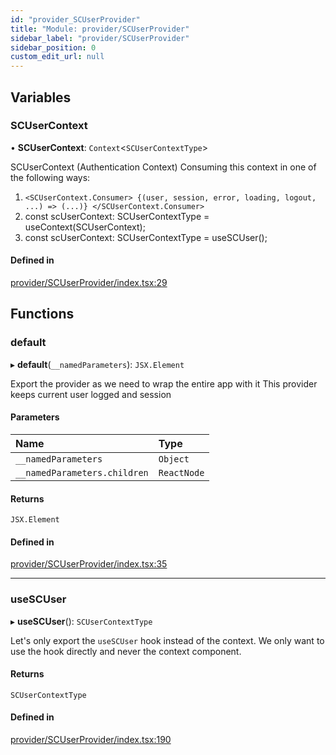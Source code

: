 ```yaml
---
id: "provider_SCUserProvider"
title: "Module: provider/SCUserProvider"
sidebar_label: "provider/SCUserProvider"
sidebar_position: 0
custom_edit_url: null
---
```


## Variables

### SCUserContext

• **SCUserContext**: `Context`<`SCUserContextType`\>

SCUserContext (Authentication Context)
Consuming this context in one of the following ways:
 1. `<SCUserContext.Consumer>
      {(user, session, error, loading, logout, ...) => (...)}
    </SCUserContext.Consumer>`
 2. const scUserContext: SCUserContextType = useContext(SCUserContext);
 3. const scUserContext: SCUserContextType = useSCUser();

#### Defined in

[provider/SCUserProvider/index.tsx:29](https://github.com/selfcommunity/community-ui/blob/7f26f69/packages/sc-core/src/components/provider/SCUserProvider/index.tsx#L29)

## Functions

### default

▸ **default**(`__namedParameters`): `JSX.Element`

Export the provider as we need to wrap the entire app with it
This provider keeps current user logged and session

#### Parameters

| Name | Type |
| :------ | :------ |
| `__namedParameters` | `Object` |
| `__namedParameters.children` | `ReactNode` |

#### Returns

`JSX.Element`

#### Defined in

[provider/SCUserProvider/index.tsx:35](https://github.com/selfcommunity/community-ui/blob/7f26f69/packages/sc-core/src/components/provider/SCUserProvider/index.tsx#L35)

___

### useSCUser

▸ **useSCUser**(): `SCUserContextType`

Let's only export the `useSCUser` hook instead of the context.
We only want to use the hook directly and never the context component.

#### Returns

`SCUserContextType`

#### Defined in

[provider/SCUserProvider/index.tsx:190](https://github.com/selfcommunity/community-ui/blob/7f26f69/packages/sc-core/src/components/provider/SCUserProvider/index.tsx#L190)
